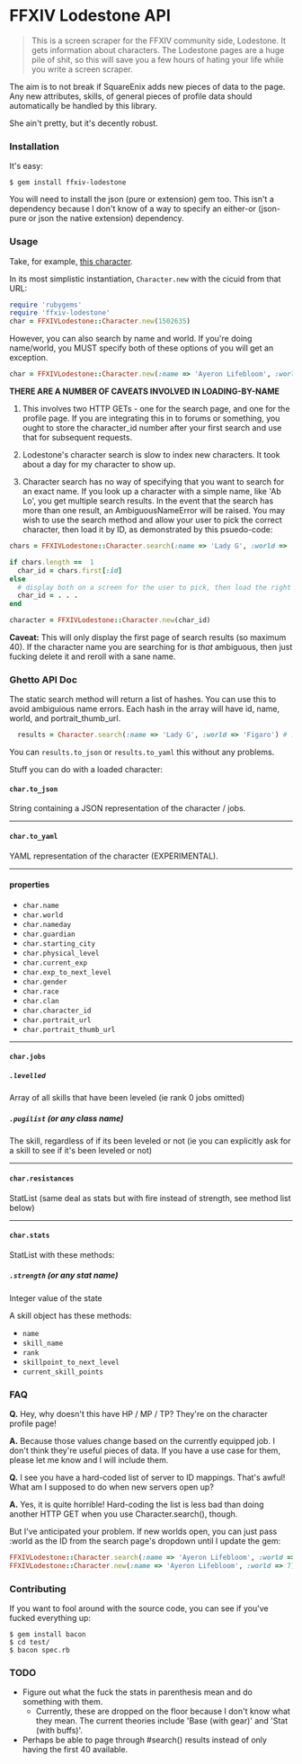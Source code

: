 # FFXIV Lodestone API

> This is a screen scraper for the FFXIV community side, Lodestone. It gets information about characters. The Lodestone pages are a huge pile of shit, so this will save you a few hours of hating your life while you write a screen scraper.

The aim is to not break if SquareEnix adds new pieces of data to the page. Any new attributes,
skills, of general pieces of profile data should automatically be handled by this library.

She ain't pretty, but it's decently robust. 

### Installation
It's easy:

```shell
$ gem install ffxiv-lodestone
```

You will need to install the json (pure or extension) gem too. This isn't a dependency because I
don't know of a way to specify an either-or (json-pure or json the native extension) dependency.

### Usage
Take, for example, [this character](http://lodestone.finalfantasyxiv.com/rc/character/status?cicuid=1502635).

In its most simplistic instantiation, `Character.new` with the cicuid from that URL:

```ruby
require 'rubygems'
require 'ffxiv-lodestone'
char = FFXIVLodestone::Character.new(1502635)
```

However, you can also search by name and world. If you're doing name/world, you MUST specify both
of these options of you will get an exception.

```ruby
char = FFXIVLodestone::Character.new(:name => 'Ayeron Lifebloom', :world => 'Figaro')
```

**THERE ARE A NUMBER OF CAVEATS INVOLVED IN LOADING-BY-NAME**

1. This involves two HTTP GETs - one for the search page, and one for the profile page. If you are integrating this in to forums or something, you ought to store the character_id number after your first search and use that for subsequent requests.

1. Lodestone's character search is slow to index new characters. It took about a day for my character to show up.

1. Character search has no way of specifying that you want to search for an exact name. If you look up a character with a simple name, like 'Ab Lo', you get multiple search results. In the event that the search has more than one result, an AmbiguousNameError will be raised. You may wish to use the search method and allow your user to pick the correct character, then load it by ID, as demonstrated by this psuedo-code:

```ruby
chars = FFXIVLodestone::Character.search(:name => 'Lady G', :world => 'Figaro')

if chars.length ==  1
  char_id = chars.first[:id]
else
  # display both on a screen for the user to pick, then load the right character by ID
  char_id = . . .
end

character = FFXIVLodestone::Character.new(char_id)
```

**Caveat:** This will only display the first page of search results (so maximum 40). If the character name you are searching for is _that_ ambiguous, then just fucking delete it and reroll with a sane name.

### Ghetto API Doc
The static search method will return a list of hashes. You can use this to avoid ambiguious name errors. Each hash in the array will have id, name, world, and portrait_thumb_url.

```ruby
  results = Character.search(:name => 'Lady G', :world => 'Figaro') # :world is optional, by the way.
```

You can `results.to_json` or `results.to_yaml` this without any problems.

Stuff you can do with a loaded character:

#### `char.to_json`
String containing a JSON representation of the character / jobs.

---

#### `char.to_yaml`
YAML representation of the character (EXPERIMENTAL).

---

#### properties
* `char.name`
* `char.world`
* `char.nameday`
* `char.guardian`
* `char.starting_city`
* `char.physical_level`
* `char.current_exp` 
* `char.exp_to_next_level`
* `char.gender`
* `char.race`
* `char.clan`
* `char.character_id`
* `char.portrait_url`
* `char.portrait_thumb_url`

---

#### `char.jobs`
##### `.levelled`
Array of all skills that have been leveled (ie rank 0 jobs omitted)
##### `.pugilist` (or any class name)
The skill, regardless of if its been leveled or not (ie you can explicitly ask for a skill to see if it's been leveled or not)

---

#### `char.resistances`
StatList (same deal as stats but with fire instead of strength, see method list below)

---

#### `char.stats`
StatList with these methods:
##### `.strength` (or any stat name)
Integer value of the state

A skill object has these methods: 
* `name` 
* `skill_name`
* `rank`
* `skillpoint_to_next_level`
* `current_skill_points`

### FAQ
**Q.** Hey, why doesn't this have HP / MP / TP? They're on the character profile page!

**A.** Because those values change based on the currently equipped job. I don't think they're useful pieces of data. If you have a use case for them, please let me know and I will include them.

**Q.** I see you have a hard-coded list of server to ID mappings. That's awful! What am I supposed to do when new servers open up?

**A.** Yes, it is quite horrible! Hard-coding the list is less bad than doing another HTTP GET when you use Character.search(), though.

But I've anticipated your problem. If new worlds open, you can just pass :world as the ID from the search page's dropdown until I update the gem:

```ruby
FFXIVLodestone::Character.search(:name => 'Ayeron Lifebloom', :world => 7)
FFXIVLodestone::Character.new(:name => 'Ayeron Lifebloom', :world => 7) 
```

### Contributing
If you want to fool around with the source code, you can see if you've fucked everything up:

```shell
$ gem install bacon
$ cd test/
$ bacon spec.rb
```

### TODO
* Figure out what the fuck the stats in parenthesis mean and do something with them.
  * Currently, these are dropped on the floor because I don't know what they mean. The current
    theories include 'Base (with gear)' and 'Stat (with buffs)'.
* Perhaps be able to page through #search() results instead of only having the first 40 available.
